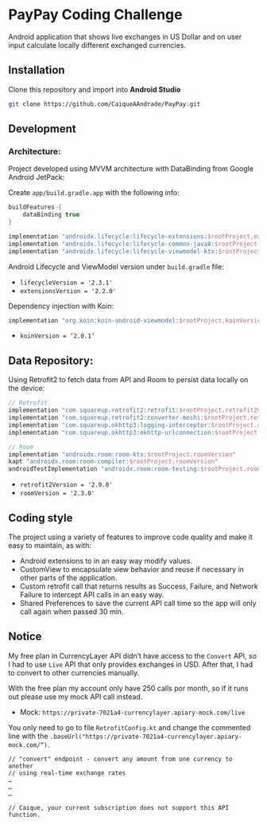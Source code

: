 
# PayPay Coding Challenge

Android application that shows live exchanges in US Dollar and on user input calculate locally different exchanged currencies.

## Installation
Clone this repository and import into **Android Studio**
```bash
git clone https://github.com/CaiqueAAndrade/PayPay.git
```

## Development

### Architecture:

Project developed using MVVM architecture with DataBinding from Google Android JetPack: 

Create `app/build.gradle.app` with the following info:
```gradle
buildFeatures {
    dataBinding true
}

implementation "androidx.lifecycle:lifecycle-extensions:$rootProject.extensionsVersion"
implementation "androidx.lifecycle:lifecycle-common-java8:$rootProject.lifecycleVersion"
implementation "androidx.lifecycle:lifecycle-viewmodel-ktx:$rootProject.lifecycleVersion"
```
Android Lifecycle and ViewModel version under `build.gradle` file:
- `lifecycleVersion = '2.3.1'`
- `extensionsVersion = '2.2.0'`

Dependency injection with Koin:
```gradle
implementation "org.koin:koin-android-viewmodel:$rootProject.koinVersion"
```

- `koinVersion = ‘2.0.1’`


## Data Repository:
Using Retrofit2 to fetch data from API and Room to persist data locally on the device:

```gradle
// Retrofit
implementation "com.squareup.retrofit2:retrofit:$rootProject.retrofit2Version"
implementation "com.squareup.retrofit2:converter-moshi:$rootProject.retrofit2Version"
implementation "com.squareup.okhttp3:logging-interceptor:$rootProject.okhttp3Version"
implementation "com.squareup.okhttp3:okhttp-urlconnection:$rootProject.okhttp3Version"

// Room
implementation "androidx.room:room-ktx:$rootProject.roomVersion"
kapt "androidx.room:room-compiler:$rootProject.roomVersion"
androidTestImplementation "androidx.room:room-testing:$rootProject.roomVersion"
```

- `retrofit2Version = '2.9.0'`
- `roomVersion = '2.3.0'`

## Coding style
The project using a variety of features to improve code quality and make it easy to maintain, as with:
 - Android extensions to in an easy way modify values.
 - CustomView to encapsulate view behavior and reuse if necessary in other parts of the application.
 - Custom retrofit call that returns results as Success, Failure, and Network Failure to intercept API calls in an easy way.
 - Shared Preferences to save the current API call time so the app will only call again when passed 30 min.


## Notice

My free plan in CurrencyLayer API didn’t have access to the `Convert` API, so I had to use `Live` API that only provides exchanges in USD. After that, I had to convert to other currencies manually.

With the free plan my account only have 250 calls por month, so if it runs out please use my mock API call instead.

 - Mock: `https://private-7021a4-currencylayer.apiary-mock.com/live`

You only need to go to file `RetrofitConfig.kt` and change the commented line with the `.baseUrl("https://private-7021a4-currencylayer.apiary-mock.com/“)`.

```file
// "convert" endpoint - convert any amount from one currency to another
// using real-time exchange rates
…
…
…

// Caique, your current subscription does not support this API function.
```

